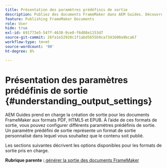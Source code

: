 ```yaml
---
title: Présentation des paramètres prédéfinis de sortie
description: Publiez des documents FrameMaker dans AEM Guides. Découvrez comment générer une sortie pour les documents FrameMaker aux formats PDF, HTML5 et EPUB.
feature: Publishing FrameMaker Documents
role: User
hide: true
exl-id: 691773e5-547f-4638-9ce0-f6d08e1153d7
source-git-commit: 26fa1e52920c1f1abd5655b9ca7341600a9bca67
workflow-type: tm+mt
source-wordcount: '90'
ht-degree: 0%

---
```


# Présentation des paramètres prédéfinis de sortie {#understanding_output_settings}

AEM Guides prend en charge la création de sortie pour les documents FrameMaker aux formats PDF, HTML5 et EPUB. À l’aide de ces formats de sortie, vous pouvez configurer différents paramètres prédéfinis de sortie. Un paramètre prédéfini de sortie représente un format de sortie personnalisé dans lequel vous souhaitez que le contenu soit publié.

Les sections suivantes décrivent les options disponibles pour les formats de sortie pris en charge.

**Rubrique parente :**&#x200B;[ générer la sortie des documents FrameMaker](fm-output-generatation.md)
